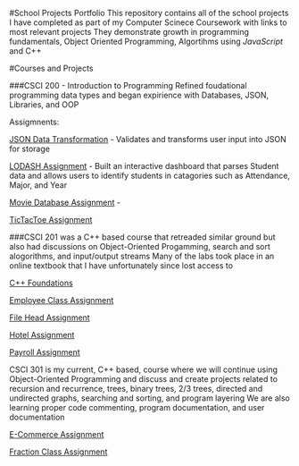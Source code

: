 #School Projects Portfolio
This repository contains all of the school projects I have completed as part of my Computer Scinece Coursework with links to most relevant projects
They demonstrate growth in programming fundamentals, Object Oriented Programming, Algortihms using *JavaScript* and C++

#Courses and Projects

###CSCI 200 - Introduction to Programming
Refined foudational programming data types and began expirience with Databases, JSON, Libraries, and OOP

Assigmnents:

[JSON Data Transformation](/CSCI220/JSON_Data_Transformation) - Validates and transforms user input into JSON for storage

[LODASH Assignment](/CSCI220/LODASH_Assignment) - Built an interactive dashboard that parses Student data and allows users to identify students
in catagories such as Attendance, Major, and Year

[Movie Database Assignment](/CSCI220/Movie_Database_Asignment) - 

[TicTacToe Assignment](/CSCI220/TicTacToe_Assignment)

###CSCI 201 was a C++ based course that retreaded similar ground but also had discussions on Object-Oriented Progamming, search and sort alogorithms, and input/output streams
Many of the labs took place in an online textbook that I have unfortunately since lost access to 

[C++ Foundations](/CSCI221/C++_Foundations)

[Employee Class Assignment](/CSCI221/Employee_Class_Assigment)

[File Head Assignment](/CSCI221/File_Head_Assignment)

[Hotel Assignment](/CSCI221/Hotel_Assignment)

[Payroll Assignment](/CSCI221/Payroll_Assignment)

CSCI 301 is my current, C++ based, course where we will continue using Object-Oriented Programming and discuss and create projects related to recursion and recurrence, trees, binary
trees, 2/3 trees, directed and undirected graphs, searching and sorting, and program layering
We are also learning proper code commenting, program documentation, and user documentation 

[E-Commerce Assignment](/CSCI301/E-Commerce_Assignment)

[Fraction Class Assignment](/CSCI301/Fraction_Class_Assignment)

